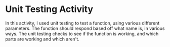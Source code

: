 # Unit Testing Activity
In this activity, I used unit testing to test a function, using various different parameters. The function should respond based off what name is, in various ways. The unit testing checks to see if the function is working, and which parts are working and which aren't.
